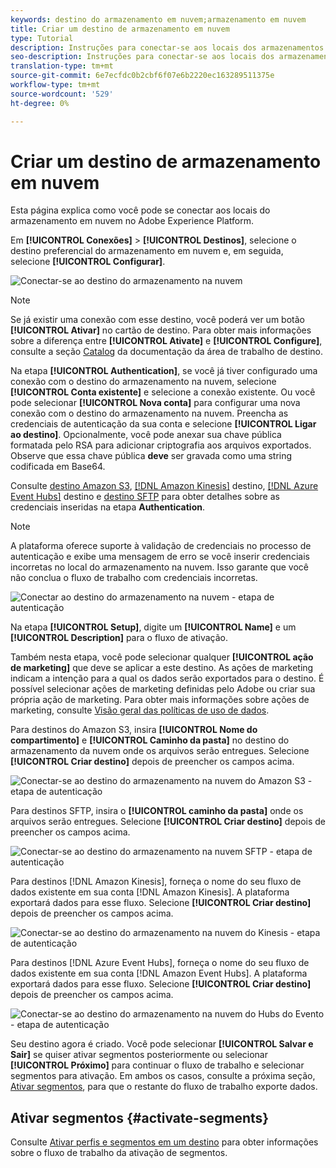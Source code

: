 ```yaml
---
keywords: destino do armazenamento em nuvem;armazenamento em nuvem
title: Criar um destino de armazenamento em nuvem
type: Tutorial
description: Instruções para conectar-se aos locais dos armazenamentos na nuvem
seo-description: Instruções para conectar-se aos locais dos armazenamentos na nuvem
translation-type: tm+mt
source-git-commit: 6e7ecfdc0b2cbf6f07e6b2220ec163289511375e
workflow-type: tm+mt
source-wordcount: '529'
ht-degree: 0%

---
```



# Criar um destino de armazenamento em nuvem

Esta página explica como você pode se conectar aos locais do armazenamento em nuvem no Adobe Experience Platform.

Em **[!UICONTROL Conexões]** > **[!UICONTROL Destinos]**, selecione o destino preferencial do armazenamento em nuvem e, em seguida, selecione **[!UICONTROL Configurar]**.

![Conectar-se ao destino do armazenamento na nuvem](../../assets/catalog/cloud-storage/workflow/connect.png)

>[!NOTE]
>
>Se já existir uma conexão com esse destino, você poderá ver um botão **[!UICONTROL Ativar]** no cartão de destino. Para obter mais informações sobre a diferença entre **[!UICONTROL Ativate]** e **[!UICONTROL Configure]**, consulte a seção [Catalog](../../ui/destinations-workspace.md#catalog) da documentação da área de trabalho de destino.

Na etapa **[!UICONTROL Authentication]**, se você já tiver configurado uma conexão com o destino do armazenamento na nuvem, selecione **[!UICONTROL Conta existente]** e selecione a conexão existente. Ou você pode selecionar **[!UICONTROL Nova conta]** para configurar uma nova conexão com o destino do armazenamento na nuvem. Preencha as credenciais de autenticação da sua conta e selecione **[!UICONTROL Ligar ao destino]**. Opcionalmente, você pode anexar sua chave pública formatada pelo RSA para adicionar criptografia aos arquivos exportados. Observe que essa chave pública **deve** ser gravada como uma string codificada em Base64.

Consulte [destino Amazon S3](./amazon-s3.md), [[!DNL Amazon Kinesis]](./amazon-kinesis.md) destino, [[!DNL Azure Event Hubs]](./azure-event-hubs.md) destino e [destino SFTP](./sftp.md) para obter detalhes sobre as credenciais inseridas na etapa **Authentication**.

>[!NOTE]
>
>A plataforma oferece suporte à validação de credenciais no processo de autenticação e exibe uma mensagem de erro se você inserir credenciais incorretas no local do armazenamento na nuvem. Isso garante que você não conclua o fluxo de trabalho com credenciais incorretas.

![Conectar ao destino do armazenamento na nuvem - etapa de autenticação](../../assets/catalog/cloud-storage/workflow/destination-account.png)

Na etapa **[!UICONTROL Setup]**, digite um **[!UICONTROL Name]** e um **[!UICONTROL Description]** para o fluxo de ativação.

Também nesta etapa, você pode selecionar qualquer **[!UICONTROL ação de marketing]** que deve se aplicar a este destino. As ações de marketing indicam a intenção para a qual os dados serão exportados para o destino. É possível selecionar ações de marketing definidas pelo Adobe ou criar sua própria ação de marketing. Para obter mais informações sobre ações de marketing, consulte [Visão geral das políticas de uso de dados](../../../data-governance/policies/overview.md).

Para destinos do Amazon S3, insira **[!UICONTROL Nome do compartimento]** e **[!UICONTROL Caminho da pasta]** no destino do armazenamento da nuvem onde os arquivos serão entregues. Selecione **[!UICONTROL Criar destino]** depois de preencher os campos acima.

![Conectar-se ao destino do armazenamento na nuvem do Amazon S3 - etapa de autenticação](../../assets/catalog/cloud-storage/workflow/amazon-s3-setup.png)

Para destinos SFTP, insira o **[!UICONTROL caminho da pasta]** onde os arquivos serão entregues. Selecione **[!UICONTROL Criar destino]** depois de preencher os campos acima.

![Conectar-se ao destino do armazenamento na nuvem SFTP - etapa de autenticação](../../assets/catalog/cloud-storage/workflow/sftp-setup.png)

Para destinos [!DNL Amazon Kinesis], forneça o nome do seu fluxo de dados existente em sua conta [!DNL Amazon Kinesis]. A plataforma exportará dados para esse fluxo. Selecione **[!UICONTROL Criar destino]** depois de preencher os campos acima.

![Conectar-se ao destino do armazenamento na nuvem do Kinesis - etapa de autenticação](../../assets/catalog/cloud-storage/workflow/kinesis-setup.png)

Para destinos [!DNL Azure Event Hubs], forneça o nome do seu fluxo de dados existente em sua conta [!DNL Amazon Event Hubs]. A plataforma exportará dados para esse fluxo. Selecione **[!UICONTROL Criar destino]** depois de preencher os campos acima.

![Conectar-se ao destino do armazenamento na nuvem do Hubs do Evento - etapa de autenticação](../../assets/catalog/cloud-storage/workflow/event-hubs-setup.png)

Seu destino agora é criado. Você pode selecionar **[!UICONTROL Salvar e Sair]** se quiser ativar segmentos posteriormente ou selecionar **[!UICONTROL Próximo]** para continuar o fluxo de trabalho e selecionar segmentos para ativação. Em ambos os casos, consulte a próxima seção, [Ativar segmentos](#activate-segments), para que o restante do fluxo de trabalho exporte dados.

## Ativar segmentos {#activate-segments}

Consulte [Ativar perfis e segmentos em um destino](../../ui/activate-destinations.md) para obter informações sobre o fluxo de trabalho da ativação de segmentos.